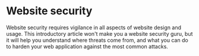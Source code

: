 # Website security

Website security requires vigilance in all aspects of website design and usage. This introductory article won't make you a website security guru, but it will help you understand where threats come from, and what you can do to harden your web application against the most common attacks.